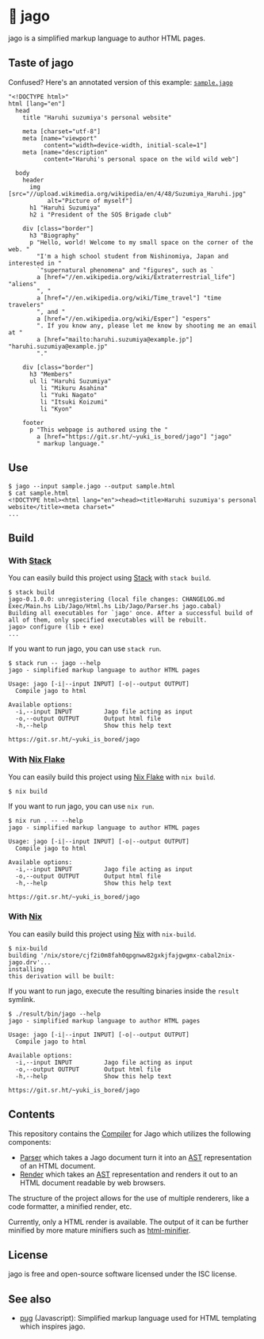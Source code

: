 # 🐔 jago

jago is a simplified markup language to author HTML pages.

## Taste of jago

Confused? Here's an annotated version of this example: [`sample.jago`](./sample.jago)

```jago
"<!DOCTYPE html>"
html [lang="en"]
  head
    title "Haruhi suzumiya's personal website"

    meta [charset="utf-8"]
    meta [name="viewport"
          content="width=device-width, initial-scale=1"]
    meta [name="description"
          content="Haruhi's personal space on the wild wild web"]

  body
    header
      img [src="//upload.wikimedia.org/wikipedia/en/4/48/Suzumiya_Haruhi.jpg"
           alt="Picture of myself"]
      h1 "Haruhi Suzumiya"
      h2 i "President of the SOS Brigade club"

    div [class="border"]
      h3 "Biography"
      p "Hello, world! Welcome to my small space on the corner of the web. "
        "I'm a high school student from Nishinomiya, Japan and interested in "
        `"supernatural phenomena" and "figures", such as `
        a [href="//en.wikipedia.org/wiki/Extraterrestrial_life"] "aliens"
        ", "
        a [href="//en.wikipedia.org/wiki/Time_travel"] "time travelers"
        ", and "
        a [href="//en.wikipedia.org/wiki/Esper"] "espers"
        ". If you know any, please let me know by shooting me an email at "
        a [href="mailto:haruhi.suzumiya@example.jp"] "haruhi.suzumiya@example.jp"
        "."

    div [class="border"]
      h3 "Members"
      ul li "Haruhi Suzumiya"
         li "Mikuru Asahina"
         li "Yuki Nagato"
         li "Itsuki Koizumi"
         li "Kyon"

    footer
      p "This webpage is authored using the "
        a [href="https://git.sr.ht/~yuki_is_bored/jago"] "jago"
        " markup language."
```

## Use

```console
$ jago --input sample.jago --output sample.html
$ cat sample.html
<!DOCTYPE html><html lang="en"><head><title>Haruhi suzumiya's personal website</title><meta charset="
...
```

## Build

### With [Stack]

You can easily build this project using [Stack] with `stack build`.

```console
$ stack build
jago-0.1.0.0: unregistering (local file changes: CHANGELOG.md Exec/Main.hs Lib/Jago/Html.hs Lib/Jago/Parser.hs jago.cabal)
Building all executables for `jago' once. After a successful build of all of them, only specified executables will be rebuilt.
jago> configure (lib + exe)
...
```

If you want to run jago, you can use `stack run`.

```console
$ stack run -- jago --help
jago - simplified markup language to author HTML pages

Usage: jago [-i|--input INPUT] [-o|--output OUTPUT]
  Compile jago to html

Available options:
  -i,--input INPUT         Jago file acting as input
  -o,--output OUTPUT       Output html file
  -h,--help                Show this help text

https://git.sr.ht/~yuki_is_bored/jago
```

### With [Nix Flake]

You can easily build this project using [Nix Flake] with `nix build`.

```console
$ nix build
```

If you want to run jago, you can use `nix run`.

```console
$ nix run . -- --help
jago - simplified markup language to author HTML pages

Usage: jago [-i|--input INPUT] [-o|--output OUTPUT]
  Compile jago to html

Available options:
  -i,--input INPUT         Jago file acting as input
  -o,--output OUTPUT       Output html file
  -h,--help                Show this help text

https://git.sr.ht/~yuki_is_bored/jago
```

### With [Nix]

You can easily build this project using [Nix] with `nix-build`.

```console
$ nix-build
building '/nix/store/cjf2i0m8fah0qpgnww82gxkjfajgwgmx-cabal2nix-jago.drv'...
installing
this derivation will be built:
```

If you want to run jago, execute the resulting binaries inside the `result` symlink.

```console
$ ./result/bin/jago --help
jago - simplified markup language to author HTML pages

Usage: jago [-i|--input INPUT] [-o|--output OUTPUT]
  Compile jago to html

Available options:
  -i,--input INPUT         Jago file acting as input
  -o,--output OUTPUT       Output html file
  -h,--help                Show this help text

https://git.sr.ht/~yuki_is_bored/jago
```

[Stack]: https://haskellstack.org/
[Nix Flake]: https://www.tweag.io/blog/2020-05-25-flakes/
[Nix]: https://nixos.org/nix

## Contents

This repository contains the [Compiler] for Jago which utilizes the
following components:

- [Parser] which takes a Jago document turn it into an [AST]
  representation of an HTML document.
- [Render] which takes an [AST] representation and renders it out to
  an HTML document readable by web browsers.

The structure of the project allows for the use of multiple renderers,
like a code formatter, a minified render, etc.

Currently, only a HTML render is available. The output of it can be
further minified by more mature minifiers such as [html-minifier].

[Compiler]: ./Lib/Jago/Compiler.hs
[Parser]: ./Lib/Jago/Parser.hs
[AST]: ./Lib/Jago/AST.hs
[Render]: ./Lib/Jago/Render/Html.hs
[html-minifier]: https://github.com/kangax/html-minifier

## License

jago is free and open-source software licensed under the ISC license.

## See also

* [pug] (Javascript): Simplified markup language used for HTML
  templating which inspires jago.

[pug]: https://pugjs.org/api/getting-started.html
